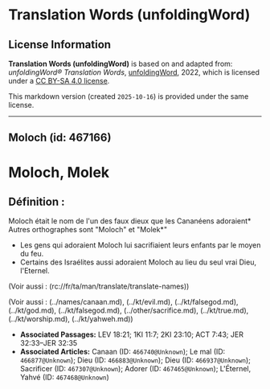 # Translation Words (unfoldingWord)

## License Information

**Translation Words (unfoldingWord)** is based on and adapted from: _unfoldingWord® Translation Words_, [unfoldingWord](https://unfoldingword.org/utw), 2022, which is licensed under a [CC BY-SA 4.0 license](https://creativecommons.org/licenses/by-sa/4.0/legalcode.en).

This markdown version (created `2025-10-16`) is provided under the same license.



--------------------------------

## Moloch (id: 467166)

Moloch, Molek
=============

Définition :
------------

Moloch était le nom de l'un des faux dieux que les Cananéens adoraient\* Autres orthographes sont "Moloch" et "Molek\*"

* Les gens qui adoraient Moloch lui sacrifiaient leurs enfants par le moyen du feu.
* Certains des Israélites aussi adoraient Moloch au lieu du seul vrai Dieu, l'Eternel.

(Voir aussi : (rc://fr/ta/man/translate/translate\-names))

(Voir aussi : (../names/canaan.md), (../kt/evil.md), (../kt/falsegod.md), (../kt/god.md), (../kt/falsegod.md), (../other/sacrifice.md), (../kt/true.md), (../kt/worship.md), (../kt/yahweh.md))

* **Associated Passages:** LEV 18:21; 1KI 11:7; 2KI 23:10; ACT 7:43; JER 32:33–JER 32:35
* **Associated Articles:** Canaan (ID: `466740@Unknown`); Le mal (ID: `466877@Unknown`); Dieu (ID: `466883@Unknown`); Dieu (ID: `466937@Unknown`); Sacrificer (ID: `467307@Unknown`); Adorer (ID: `467465@Unknown`); L'Éternel, Yahvé (ID: `467468@Unknown`)

